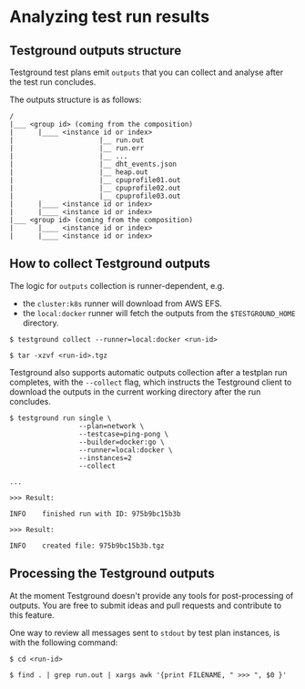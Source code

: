 # Analyzing test run results

## **Testground outputs structure**

Testground test plans emit `outputs` that you can collect and analyse after the test run concludes.

The outputs structure is as follows:

```text
/
|___ <group id> (coming from the composition)
|      |____ <instance id or index>
|                     |__ run.out
|                     |__ run.err
|                     |__ ...
|                     |__ dht_events.json
|                     |__ heap.out
|                     |__ cpuprofile01.out
|                     |__ cpuprofile02.out
|                     |__ cpuprofile03.out
|      |____ <instance id or index>
|      |____ <instance id or index>
|___ <group id> (coming from the composition)
|      |____ <instance id or index>
|      |____ <instance id or index>
```

## How to collect Testground outputs

The logic for `outputs` collection is runner-dependent, e.g.

* the `cluster:k8s` runner will download from AWS EFS.
* the `local:docker` runner will fetch the outputs from the `$TESTGROUND_HOME` directory.

```text
$ testground collect --runner=local:docker <run-id>

$ tar -xzvf <run-id>.tgz
```

Testground also supports automatic outputs collection after a testplan run completes, with the `--collect` flag, which instructs the Testground client to download the outputs in the current working directory after the run concludes.

```text
$ testground run single \
                 --plan=network \
                 --testcase=ping-pong \
                 --builder=docker:go \
                 --runner=local:docker \
                 --instances=2
                 --collect

...

>>> Result:

INFO    finished run with ID: 975b9bc15b3b

>>> Result:

INFO    created file: 975b9bc15b3b.tgz
```

## Processing the Testground outputs

At the moment Testground doesn't provide any tools for post-processing of outputs. You are free to submit ideas and pull requests and contribute to this feature.

One way to review all messages sent to `stdout` by test plan instances, is with the following command:

```text
$ cd <run-id>

$ find . | grep run.out | xargs awk '{print FILENAME, " >>> ", $0 }'
```
